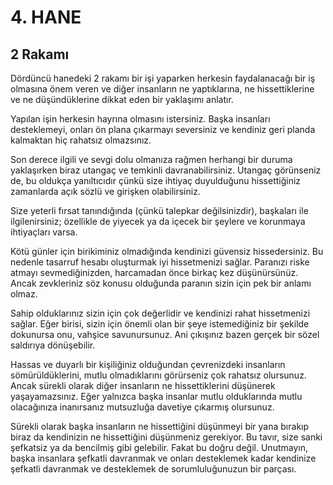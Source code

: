 # 4. HANE
## 2 Rakamı

Dördüncü hanedeki 2 rakamı bir işi yaparken herkesin faydalanacağı bir iş olmasına önem veren ve diğer insanların ne yaptıklarına, ne hissettiklerine ve ne düşündüklerine dikkat eden bir yaklaşımı anlatır.

Yapılan işin herkesin hayrına olmasını istersiniz. Başka insanları desteklemeyi, onları ön plana çıkarmayı seversiniz ve kendiniz geri planda kalmaktan hiç rahatsız olmazsınız.

Son derece ilgili ve sevgi dolu olmanıza rağmen herhangi bir duruma yaklaşırken biraz utangaç ve temkinli davranabilirsiniz. Utangaç görünseniz de, bu oldukça yanıltıcıdır çünkü size ihtiyaç duyulduğunu hissettiğiniz zamanlarda açık sözlü ve girişken olabilirsiniz.

Size yeterli fırsat tanındığında (çünkü talepkar değilsinizdir), başkaları ile ilgilenirsiniz; özellikle de yiyecek ya da içecek bir şeylere ve korunmaya ihtiyaçları varsa.

Kötü günler için birikiminiz olmadığında kendinizi güvensiz hissedersiniz. Bu nedenle tasarruf hesabı oluşturmak iyi hissetmenizi sağlar. Paranızı riske atmayı sevmediğinizden, harcamadan önce birkaç kez düşünürsünüz. Ancak zevkleriniz söz konusu olduğunda paranın sizin için pek bir anlamı olmaz.

Sahip olduklarınız sizin için çok değerlidir ve kendinizi rahat hissetmenizi sağlar. Eğer birisi, sizin için önemli olan bir şeye istemediğiniz bir şekilde dokunursa onu, vahşice savunursunuz. Ani çıkışınız bazen gerçek bir sözel saldırıya dönüşebilir.

Hassas ve duyarlı bir kişiliğiniz olduğundan çevrenizdeki insanların sömürüldüklerini, mutlu olmadıklarını görürseniz çok rahatsız olursunuz. Ancak sürekli olarak diğer insanların ne hissettiklerini düşünerek yaşayamazsınız. Eğer yalnızca başka insanlar mutlu olduklarında mutlu olacağınıza inanırsanız mutsuzluğa davetiye çıkarmış olursunuz.

Sürekli olarak başka insanların ne hissettiğini düşünmeyi bir yana bırakıp biraz da kendinizin ne hissettiğini düşünmeniz gerekiyor. Bu tavır, size sanki şefkatsiz ya da bencilmiş gibi gelebilir. Fakat bu doğru değil. Unutmayın, başka insanlara şefkatli davranmak ve onları desteklemek kadar kendinize şefkatli davranmak ve desteklemek de sorumluluğunuzun bir parçası. 
